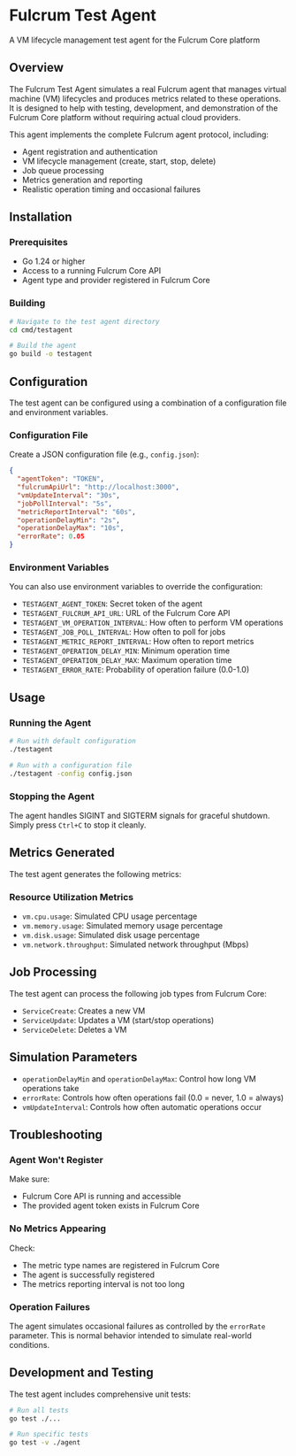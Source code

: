 # Fulcrum Test Agent

A VM lifecycle management test agent for the Fulcrum Core platform

## Overview

The Fulcrum Test Agent simulates a real Fulcrum agent that manages virtual machine (VM) lifecycles and produces metrics related to these operations. It is designed to help with testing, development, and demonstration of the Fulcrum Core platform without requiring actual cloud providers.

This agent implements the complete Fulcrum agent protocol, including:
- Agent registration and authentication
- VM lifecycle management (create, start, stop, delete)
- Job queue processing
- Metrics generation and reporting
- Realistic operation timing and occasional failures

## Installation

### Prerequisites

- Go 1.24 or higher
- Access to a running Fulcrum Core API
- Agent type and provider registered in Fulcrum Core

### Building

```bash
# Navigate to the test agent directory
cd cmd/testagent

# Build the agent
go build -o testagent
```

## Configuration

The test agent can be configured using a combination of a configuration file and environment variables.

### Configuration File

Create a JSON configuration file (e.g., `config.json`):

```json
{
  "agentToken": "TOKEN",
  "fulcrumApiUrl": "http://localhost:3000",
  "vmUpdateInterval": "30s",
  "jobPollInterval": "5s",
  "metricReportInterval": "60s",
  "operationDelayMin": "2s",
  "operationDelayMax": "10s",
  "errorRate": 0.05
}
```

### Environment Variables

You can also use environment variables to override the configuration:

- `TESTAGENT_AGENT_TOKEN`: Secret token of the agent
- `TESTAGENT_FULCRUM_API_URL`: URL of the Fulcrum Core API
- `TESTAGENT_VM_OPERATION_INTERVAL`: How often to perform VM operations
- `TESTAGENT_JOB_POLL_INTERVAL`: How often to poll for jobs
- `TESTAGENT_METRIC_REPORT_INTERVAL`: How often to report metrics
- `TESTAGENT_OPERATION_DELAY_MIN`: Minimum operation time
- `TESTAGENT_OPERATION_DELAY_MAX`: Maximum operation time
- `TESTAGENT_ERROR_RATE`: Probability of operation failure (0.0-1.0)

## Usage

### Running the Agent

```bash
# Run with default configuration
./testagent

# Run with a configuration file
./testagent -config config.json
```

### Stopping the Agent

The agent handles SIGINT and SIGTERM signals for graceful shutdown. Simply press `Ctrl+C` to stop it cleanly.


## Metrics Generated

The test agent generates the following metrics:

### Resource Utilization Metrics

- `vm.cpu.usage`: Simulated CPU usage percentage
- `vm.memory.usage`: Simulated memory usage percentage
- `vm.disk.usage`: Simulated disk usage percentage
- `vm.network.throughput`: Simulated network throughput (Mbps)

## Job Processing

The test agent can process the following job types from Fulcrum Core:

- `ServiceCreate`: Creates a new VM
- `ServiceUpdate`: Updates a VM (start/stop operations)
- `ServiceDelete`: Deletes a VM

## Simulation Parameters

- `operationDelayMin` and `operationDelayMax`: Control how long VM operations take
- `errorRate`: Controls how often operations fail (0.0 = never, 1.0 = always)
- `vmUpdateInterval`: Controls how often automatic operations occur

## Troubleshooting

### Agent Won't Register

Make sure:
- Fulcrum Core API is running and accessible
- The provided agent token exists in Fulcrum Core

### No Metrics Appearing

Check:
- The metric type names are registered in Fulcrum Core
- The agent is successfully registered
- The metrics reporting interval is not too long

### Operation Failures

The agent simulates occasional failures as controlled by the `errorRate` parameter. This is normal behavior intended to simulate real-world conditions.

## Development and Testing

The test agent includes comprehensive unit tests:

```bash
# Run all tests
go test ./...

# Run specific tests
go test -v ./agent